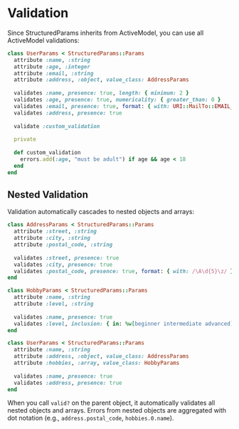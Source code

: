 # Validation

Since StructuredParams inherits from ActiveModel, you can use all ActiveModel validations:

```ruby
class UserParams < StructuredParams::Params
  attribute :name, :string
  attribute :age, :integer
  attribute :email, :string
  attribute :address, :object, value_class: AddressParams
  
  validates :name, presence: true, length: { minimum: 2 }
  validates :age, presence: true, numericality: { greater_than: 0 }
  validates :email, presence: true, format: { with: URI::MailTo::EMAIL_REGEXP }
  validates :address, presence: true
  
  validate :custom_validation
  
  private
  
  def custom_validation
    errors.add(:age, "must be adult") if age && age < 18
  end
end
```

## Nested Validation

Validation automatically cascades to nested objects and arrays:

```ruby
class AddressParams < StructuredParams::Params
  attribute :street, :string
  attribute :city, :string
  attribute :postal_code, :string
  
  validates :street, presence: true
  validates :city, presence: true
  validates :postal_code, presence: true, format: { with: /\A\d{5}\z/ }
end

class HobbyParams < StructuredParams::Params
  attribute :name, :string
  attribute :level, :string
  
  validates :name, presence: true
  validates :level, inclusion: { in: %w[beginner intermediate advanced] }
end

class UserParams < StructuredParams::Params
  attribute :name, :string
  attribute :address, :object, value_class: AddressParams
  attribute :hobbies, :array, value_class: HobbyParams
  
  validates :name, presence: true
  validates :address, presence: true
end
```

When you call `valid?` on the parent object, it automatically validates all nested objects and arrays. Errors from nested objects are aggregated with dot notation (e.g., `address.postal_code`, `hobbies.0.name`).
